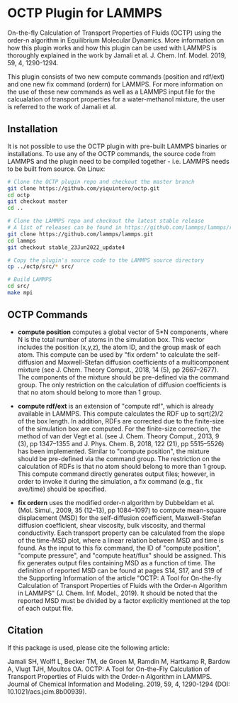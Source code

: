 # OCTP Plugin for LAMMPS

On-the-fly Calculation of Transport Properties of Fluids (OCTP) using the order-n algorithm in Equilibrium Molecular Dynamics. More information on how this plugin works and how this plugin can be used with LAMMPS is thoroughly explained in the work by Jamali et al. J. Chem. Inf. Model. 2019, 59, 4, 1290-1294. 

This plugin consists of two new compute commands (position and rdf/ext) and one new fix command (ordern) for LAMMPS. For more information on the use of these new commands as well as a LAMMPS input file for the calcualation of transport properties for a water-methanol mixture, the user is referred to the work of Jamali et al. 

## Installation

It is not possible to use the OCTP plugin with pre-built LAMMPS binaries or installations. To use any of the OCTP commands, the source code from LAMMPS and the plugin need to be compiled together - i.e. LAMMPS needs to be built from source. On Linux:

```bash
# Clone the OCTP plugin repo and checkout the master branch
git clone https://github.com/yiquintero/octp.git
cd octp
git checkout master
cd ..

# Clone the LAMMPS repo and checkout the latest stable release
# A list of releases can be found in https://github.com/lammps/lammps/releases
git clone https://github.com/lammps/lammps.git
cd lammps
git checkout stable_23Jun2022_update4

# Copy the plugin's source code to the LAMMPS source directory
cp ../octp/src/* src/

# Build LAMMPS
cd src/
make mpi
```


## OCTP Commands

- **compute position** computes a global vector of 5*N components, where N is the total number of atoms in the simulation box. This vector includes the position (x,y,z), the atom ID, and the group mask of each atom. This compute can be used by "fix ordern" to calculate the self-diffusion and Maxwell-Stefan diffusion coefficients of a multicomponent mixture (see J. Chem. Theory Comput., 2018, 14 (5), pp 2667–2677). The components of the mixture should be pre-defined via the command group. The only restriction on the calculation of diffusion coefficients is that no atom should belong to more than 1 group. 

- **compute rdf/ext** is an extension of "compute rdf", which is already available in LAMMPS. This compute calculates the RDF up to sqrt(2)/2 of the box length. In addition, RDFs are corrected due to the finite-size of the simulation box are computed. For the finite-size correction, the method of van der Vegt et al. (see J. Chem. Theory Comput., 2013, 9 (3), pp 1347–1355 and J. Phys. Chem. B, 2018, 122 (21), pp 5515–5526) has been implemented. Similar to "compute position", the mixture should be pre-defined via the command group. The restriction on the calculation of RDFs is that no atom should belong to more than 1 group. This compute command directly generates output files; however, in order to invoke it during the simulation, a fix command (e.g., fix ave/time) should be specified.

- **fix ordern** uses the modified order-n algorithm by Dubbeldam et al. (Mol. Simul., 2009, 35 (12–13), pp 1084–1097) to compute mean-square displacement (MSD) for the self-diffusion coefficient, Maxwell-Stefan diffusion coefficient, shear viscosity, bulk viscosity, and thermal conductivity. Each transport property can be calculated from the slope of the time-MSD plot, where a linear relation between MSD and time is found. As the input to this fix command, the ID of "compute position", "compute pressure", and "compute heat/flux" should be assigned. This fix generates output files containing MSD as a function of time. The definition of reported MSD can be found at pages S14, S17, and S19 of the Supporting Information of the article "OCTP: A Tool for On-the-fly Calculation of Transport Properties of Fluids with the Order-n Algorithm in LAMMPS" (J. Chem. Inf. Model., 2019). It should be noted that the reported MSD must be divided by a factor explicitly mentioned at the top of each output file.


## Citation

If this package is used, please cite the following article:

Jamali SH, Wolff L, Becker TM, de Groen M, Ramdin M, Hartkamp R, Bardow A, Vlugt TJH, Moultos OA. OCTP: A Tool for On-the-Fly Calculation of Transport Properties of Fluids with the Order-n Algorithm in LAMMPS. Journal of Chemical Information and Modeling. 2019, 59, 4, 1290-1294 (DOI: 10.1021/acs.jcim.8b00939).